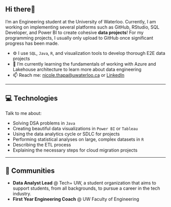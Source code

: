 ## Hi there👋 
I’m an Engineering student at the University of Waterloo. Currently, I am working on implementing several platforms such as GitHub, RStudio, SQL Developer, and Power BI to create cohesive **data projects**! For my programming projects, I usually only upload to GitHub once significant progress has been made. 

- ⚙️ I use `SQL`, `Java`, `R`, and visualization tools to develop thorough E2E data projects 
- 🌱 I’m currently learning the fundamentals of working with Azure and Lakehouse architecture to learn more about data engineering
- 📫 Reach me: nicole.thapa@uwaterloo.ca or [LinkedIn](https://www.linkedin.com/in/nicolethapa/)

***
## 💻 Technologies
Talk to me about:
- Solving DSA problems in `Java`
- Creating beautiful data visualizations in `Power BI` or `Tableau`
- Using the data analytics cycle or SDLC for projects
- Performing statistical analyses on large, complex datasets in `R`
- Describing the ETL process
- Explaining the necessary steps for cloud migration projects

***
## 👯 Communities
- **Data Analyst Lead** @ Tech+ UW, a student organization that aims to support students, from all backgrounds, to pursue a career in the tech industry.
- **First Year Engineering Coach** @ UW Faculty of Engineering
